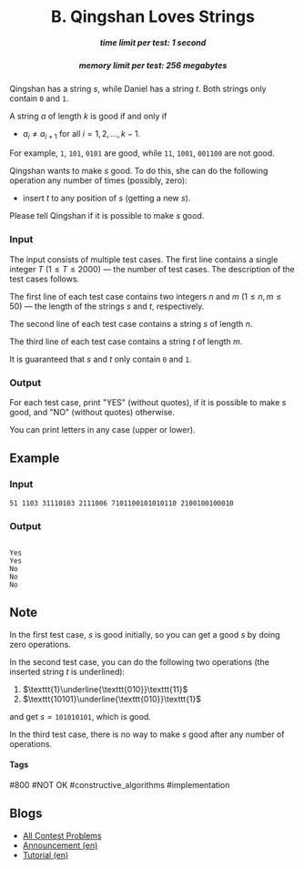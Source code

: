 <h1 style='text-align: center;'> B. Qingshan Loves Strings</h1>

<h5 style='text-align: center;'>time limit per test: 1 second</h5>
<h5 style='text-align: center;'>memory limit per test: 256 megabytes</h5>

Qingshan has a string $s$, while Daniel has a string $t$. Both strings only contain $\texttt{0}$ and $\texttt{1}$.

A string $a$ of length $k$ is good if and only if

* $a_i \ne a_{i+1}$ for all $i=1,2,\ldots,k-1$.

For example, $\texttt{1}$, $\texttt{101}$, $\texttt{0101}$ are good, while $\texttt{11}$, $\texttt{1001}$, $\texttt{001100}$ are not good.

Qingshan wants to make $s$ good. To do this, she can do the following operation any number of times (possibly, zero):

* insert $t$ to any position of $s$ (getting a new $s$).

Please tell Qingshan if it is possible to make $s$ good.

### Input

The input consists of multiple test cases. The first line contains a single integer $T$ ($1\le T\le 2000$) — the number of test cases. The description of the test cases follows.

The first line of each test case contains two integers $n$ and $m$ ($1 \le n,m \le 50$) — the length of the strings $s$ and $t$, respectively.

The second line of each test case contains a string $s$ of length $n$.

The third line of each test case contains a string $t$ of length $m$.

It is guaranteed that $s$ and $t$ only contain $\texttt{0}$ and $\texttt{1}$.

### Output

For each test case, print "YES" (without quotes), if it is possible to make $s$ good, and "NO" (without quotes) otherwise.

You can print letters in any case (upper or lower).

## Example

### Input


```text
51 1103 31110103 2111006 7101100101010110 2100100100010
```
### Output

```text

Yes
Yes
No
No
No

```
## Note

In the first test case, $s$ is good initially, so you can get a good $s$ by doing zero operations.

In the second test case, you can do the following two operations (the inserted string $t$ is underlined):

1. $\texttt{1}\underline{\texttt{010}}\texttt{11}$
2. $\texttt{10101}\underline{\texttt{010}}\texttt{1}$

and get $s = \texttt{101010101}$, which is good.

In the third test case, there is no way to make $s$ good after any number of operations.



#### Tags 

#800 #NOT OK #constructive_algorithms #implementation 

## Blogs
- [All Contest Problems](../Codeforces_Round_906_(Div._2).md)
- [Announcement (en)](../blogs/Announcement_(en).md)
- [Tutorial (en)](../blogs/Tutorial_(en).md)
